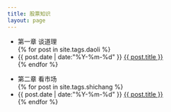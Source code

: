 ```yaml
---
title: 股票知识
layout: page
---
```

<ul class="listing">
<li class="listing-seperator" id="{{ tag[0] }}">第一章 谈道理</li>
{% for post in site.tags.daoli %}
  <li class="listing-item">
  <time datetime="{{ post.date | date:"%Y-%m-%d" }}">{{ post.date | date:"%Y-%m-%d" }}</time>
  <a href="{{ post.url }}" title="{{ post.title }}">{{ post.title }}</a>
  </li>
{% endfor %}
</ul>
<ul class="listing">
<li class="listing-seperator" id="{{ tag[0] }}">第二章 看市场</li>
{% for post in site.tags.shichang %}
  <li class="listing-item">
  <time datetime="{{ post.date | date:"%Y-%m-%d" }}">{{ post.date | date:"%Y-%m-%d" }}</time>
  <a href="{{ post.url }}" title="{{ post.title }}">{{ post.title }}</a>
  </li>
{% endfor %}
</ul>